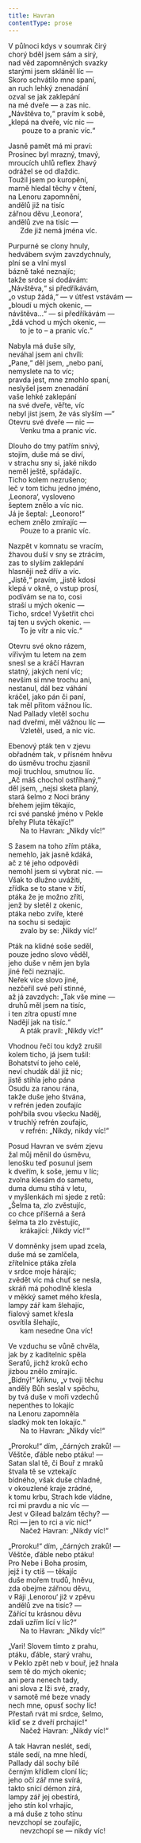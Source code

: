 ```yaml
---
title: Havran
contentType: prose
---
```


<section>

V půlnoci kdys v soumrak čirý  
chorý bděl jsem sám a sirý,  
nad věd zapomněných svazky  
starými jsem skláněl líc —  
Skoro schvátilo mne spaní,  
an ruch lehký znenadání  
ozval se jak zaklepání  
na mé dveře — a zas nic.  
„Návštěva to,“ pravím k sobě,  
„klepá na dveře, víc nic —  
       pouze to a pranic víc.“

</section>

<section>

Jasně pamět má mi praví:  
Prosinec byl mrazný, tmavý,  
mroucích uhlů reflex žhavý  
odrážel se od dlaždic.  
Toužil jsem po kuropění,  
marně hledal těchy v čtení,  
na Lenoru zapomnění,  
andělů již na tisíc  
zářnou děvu ‚Leonora‘,  
andělů zve na tisíc —  
      Zde již nemá jména víc.

</section>

<section>

Purpurné se clony hnuly,  
hedvábem svým zavzdychnuly,  
plní se a vlní mysl  
bázně také neznajíc;  
takže srdce si dodávám:  
„Návštěva,“ si předříkávám,  
„o vstup žádá,“ — v útřest vstávám —  
„bloudí u mých okenic, —  
návštěva…“ — si předříkávám —  
„ždá vchod u mých okenic, —  
      to je to – a pranic víc.“

</section>

<section>

Nabyla má duše síly,  
neváhal jsem ani chvíli:  
„Pane,“ děl jsem, „nebo paní,  
nemyslete na to víc;  
pravda jest, mne zmohlo spaní,  
neslyšel jsem znenadání  
vaše lehké zaklepání  
na své dveře, věřte, víc  
nebyl jist jsem, že vás slyším —“  
Otevru své dveře — nic —  
      Venku tma a pranic víc.

</section>

<section>

Dlouho do tmy patřím snivý,  
stojím, duše má se diví,  
v strachu sny si, jaké nikdo  
neměl ještě, spřádajíc.  
Ticho kolem nezrušeno;  
leč v tom tichu jedno jméno,  
‚Leonora‘, vysloveno  
šeptem znělo a víc nic.  
Já je šeptal: „Leonoro!“  
echem znělo zmírajíc —  
      Pouze to a pranic víc.

</section>

<section>

Nazpět v komnatu se vracím,  
žhavou duší v sny se ztrácím,  
zas to slyším zaklepání  
hlasněji než dřív a víc.  
„Jistě,“ pravím, „jistě kdosi  
klepá v okně, o vstup prosí,  
podívám se na to, cosi  
straší u mých okenic —  
Ticho, srdce! Vyšetřit chci  
taj ten u svých okenic. —  
      To je vítr a nic víc.“

</section>

<section>

Otevru své okno rázem,  
vířivým tu letem na zem  
snesl se a kráčí Havran  
statný, jakých není víc;  
nevšim si mne trochu ani,  
nestanul, dál bez váhání  
kráčel, jako pán či paní,  
tak měl přitom vážnou líc.  
Nad Pallady vletěl sochu  
nad dveřmi, měl vážnou líc —  
      Vzletěl, used, a nic víc.

</section>

<section>

Ebenový pták ten v zjevu  
obřadném tak, v přísném hněvu  
do úsměvu trochu zjasnil  
moji truchlou, smutnou líc.  
„Ač máš chochol ostříhaný,“  
děl jsem, „nejsi sketa planý,  
stará šelmo z Noci brány  
břehem jejím těkajíc,  
rci své panské jméno v Pekle  
břehy Pluta těkajíc!“  
      Na to Havran: „Nikdy víc!“

</section>

<section>

S žasem na toho zřím ptáka,  
nemehlo, jak jasně kdáká,  
ač z té jeho odpovědi  
nemohl jsem si vybrat nic. —  
Však to dlužno uvážiti,  
zřídka se to stane v žití,  
ptáka že je možno zříti,  
jenž by sletěl z okenic,  
ptáka nebo zvíře, které  
na sochu si sedajíc  
      zvalo by se: ‚Nikdy víc!‘

</section>

<section>

Pták na klidné soše seděl,  
pouze jedno slovo věděl,  
jeho duše v něm jen byla  
jiné řeči neznajíc.  
Neřek více slovo jiné,  
nezčeřil své peří stinné,  
až já zavzdych: „Tak vše mine —  
druhů měl jsem na tisíc,  
i ten zítra opustí mne  
Nadějí jak na tisíc.“  
      A pták pravil: „Nikdy víc!“

</section>

<section>

Vhodnou řečí tou když zrušil  
kolem ticho, já jsem tušil:  
Bohatství to jeho celé,  
neví chudák dál již nic;  
jistě stihla jeho pána  
Osudu za ranou rána,  
takže duše jeho štvána,  
v refrén jeden zoufajíc  
pohřbila svou všecku Naděj,  
v truchlý refrén zoufajíc,  
      v refrén: „Nikdy, nikdy víc!“

</section>

<section>

Posud Havran ve svém zjevu  
žal můj měnil do úsměvu,  
lenošku teď posunul jsem  
k dveřím, k soše, jemu v líc;  
zvolna klesám do sametu,  
duma dumu stíhá v letu,  
v myšlenkách mi sjede z retů:  
„Šelma ta, zlo zvěstujíc,  
co chce příšerná a šerá  
šelma ta zlo zvěstujíc,  
      krákající: ‚Nikdy víc!‘“

</section>

<section>

V domněnky jsem upad zcela,  
duše má se zamlčela,  
zřítelnice ptáka zřela  
v srdce moje hárajíc;  
zvědět víc má chuť se nesla,  
skráň má pohodlně klesla  
v měkký samet mého křesla,  
lampy zář kam šlehajíc,  
fialový samet křesla  
osvítila šlehajíc,  
      kam nesedne Ona víc!

</section>

<section>

Ve vzduchu se vůně chvěla,  
jak by z kaditelnic spěla  
Serafů, jichž kroků echo  
jizbou znělo zmírajíc.  
„Bídný!“ křiknu, „v tvoji těchu  
anděly Bůh seslal v spěchu,  
by tvá duše v moři vzdechů  
nepenthes to lokajíc  
na Lenoru zapomněla  
sladký mok ten lokajíc.“  
      Na to Havran: „Nikdy víc!“

</section>

<section>

„Proroku!“ dím, „čárných zraků! —  
Věštče, ďáble nebo ptáku! —  
Satan slal tě, či Bouř z mraků  
štvala tě se vztekajíc  
bídného, však duše chladné,  
v okouzlené kraje zrádné,  
k tomu krbu, Strach kde vládne,  
rci mi pravdu a nic víc —  
Jest v Gilead balzám těchy? —  
Rci — jen to rci a víc nic!“  
      Načež Havran: „Nikdy víc!“

</section>

<section>

„Proroku!“ dím, „čárných zraků! —  
Věštče, ďáble nebo ptáku!  
Pro Nebe i Boha prosím,  
jejž i ty ctíš — těkajíc  
duše mořem trudů, hněvu,  
zda obejme zářnou děvu,  
v Ráji ‚Lenorou‘ již v zpěvu  
andělů zve na tisíc? —  
Zářící tu krásnou děvu  
zdali uzřím lící v líc?“  
      Na to Havran: „Nikdy víc!“

</section>

<section>

„Vari! Slovem tímto z prahu,  
ptáku, ďáble, starý vrahu,  
v Peklo zpět neb v bouř, jež hnala  
sem tě do mých okenic;  
ani pera nenech tady,  
ani slova z lži své, zrady,  
v samotě mé beze vnady  
nech mne, opusť sochy líc!  
Přestaň rvát mi srdce, šelmo,  
kliď se z dveří prchajíc!“  
      Načež Havran: „Nikdy víc!“

</section>

<section>

A tak Havran neslét, sedí,  
stále sedí, na mne hledí,  
Pallady dál sochy bílé  
černým křídlem cloní líc;  
jeho očí zář mne svírá,  
takto snící démon zírá,  
lampy zář jej obestírá,  
jeho stín kol vrhajíc,  
a má duše z toho stínu  
nevzchopí se zoufajíc,  
      nevzchopí se — nikdy víc!

</section>
